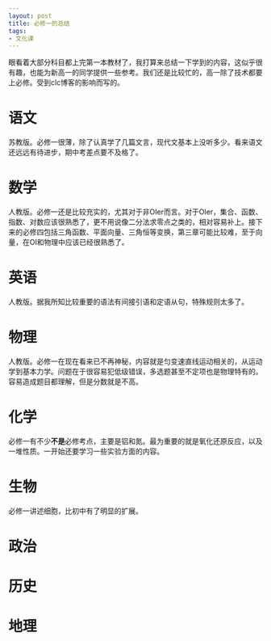 ```yaml
---
layout: post
title: 必修一的总结
tags:
- 文化课
---
```


眼看着大部分科目都上完第一本教材了，我打算来总结一下学到的内容，这似乎很有趣，也能为新高一的同学提供一些参考。我们还是比较忙的，高一除了技术都要上必修。受到clc博客的影响而写的。

# 语文

苏教版。必修一很薄，除了认真学了几篇文言，现代文基本上没听多少。看来语文还远远有待进步，期中考差点要不及格了。

# 数学

人教版。必修一还是比较充实的，尤其对于非OIer而言。对于OIer，集合、函数、指数、对数应该很熟悉了，更不用说像二分法求零点之类的，相对容易补上。接下来的必修四包括三角函数、平面向量、三角恒等变换，第三章可能比较难，至于向量，在OI和物理中应该已经很熟悉了。

<!-- more -->

# 英语

人教版。据我所知比较重要的语法有间接引语和定语从句，特殊规则太多了。

# 物理

人教版。必修一在现在看来已不再神秘，内容就是匀变速直线运动相关的，从运动学到基本力学。问题在于很容易犯低级错误，多选题甚至不定项也是物理特有的。容易造成题目都理解，但是分数就是不高。

# 化学

必修一有不少**不是**必修考点，主要是铝和氮。最为重要的就是氧化还原反应，以及一堆性质。一开始还要学习一些实验方面的内容。

# 生物

必修一讲述细胞，比初中有了明显的扩展。

# 政治

# 历史

# 地理

